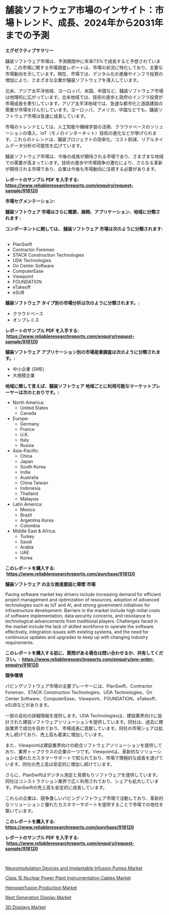<p><h1>舗装ソフトウェア市場のインサイト：市場トレンド、成長、2024年から2031年までの予測</h1></p><p><strong>エグゼクティブサマリー</strong></p>
<p><p>舗装ソフトウェア市場は、予測期間中に年率7.5%で成長すると予想されています。この市場に関する市場調査レポートは、市場の状況に特化しており、主要な市場動向を示しています。現在、市場では、デジタル化の進展やインフラ投資の増加により、さまざまな企業が舗装ソフトウェアを導入しています。</p><p>北米、アジア太平洋地域、ヨーロッパ、米国、中国など、舗装ソフトウェア市場は地理的に広がっています。北米地域では、技術の進歩と政府のインフラ投資が市場成長を牽引しています。アジア太平洋地域では、急速な都市化と道路建設の需要が市場をけん引しています。ヨーロッパ、アメリカ、中国などでも、舗装ソフトウェア市場は急速に成長しています。</p><p>市場のトレンドとしては、人工知能や機械学習の活用、クラウドベースのソリューションの導入、IoT（モノのインターネット）技術の進化などが挙げられます。これらのトレンドは、舗装プロジェクトの効率化、コスト削減、リアルタイムデータ分析の可能性を広げています。</p><p>舗装ソフトウェア市場は、今後の成長が期待される市場であり、さまざまな地域での需要が高まっています。技術の進歩や市場競争の激化により、さらなる革新が期待される市場であり、企業は今後も市場動向に注視する必要があります。</p></p>
<p><strong>レポートのサンプル PDF を入手する: <a href="https://www.reliableresearchreports.com/enquiry/request-sample/918120">https://www.reliableresearchreports.com/enquiry/request-sample/918120</a></strong></p>
<p><strong>市場セグメンテーション:</strong></p>
<p><strong> 舗装ソフトウェア 市場はさらに概要、展開、アプリケーション、地域に分類されます :</strong></p>
<p><strong>コンポーネントに関しては、 舗装ソフトウェア 市場は次のように分類されます: &nbsp;</strong></p>
<p><ul><li>PlanSwift</li><li>Contractor Foreman</li><li>STACK Construction Technologies</li><li>UDA Technologies</li><li>On Center Software</li><li>ComputerEase</li><li>Viewpoint</li><li>FOUNDATION</li><li>eTakeoff</li><li>eSUB</li></ul></p>
<p><strong> 舗装ソフトウェア タイプ別の市場分析は次のように分類されます。:</strong></p>
<p><ul><li>クラウドベース</li><li>オンプレミス</li></ul></p>
<p><strong>レポートのサンプル PDF を入手する: &nbsp;<a href="https://www.reliableresearchreports.com/enquiry/request-sample/918120">https://www.reliableresearchreports.com/enquiry/request-sample/918120</a></strong></p>
<p><strong> 舗装ソフトウェア アプリケーション別の市場産業調査は次のように分類されます。:</strong></p>
<p><ul><li>中小企業 (SME)</li><li>大規模企業</li></ul></p>
<p><strong>地域に関して言えば、舗装ソフトウェア 地域ごとに利用可能なマーケットプレーヤーは次のとおりです。:</strong></p>
<p><ul>
    <li>
        North America:
        <ul>
            <li>United States</li>
            <li>Canada</li>
        </ul>
    </li>
    <li>
        Europe:
        <ul>
            <li>Germany</li>
            <li>France</li>
            <li>U.K.</li>
            <li>Italy</li>
            <li>Russia</li>
        </ul>
    </li>
    <li>
        Asia-Pacific:
        <ul>
            <li>China</li>
            <li>Japan</li>
            <li>South Korea</li>
            <li>India</li>
            <li>Australia</li>
            <li>China Taiwan</li>
            <li>Indonesia</li>
            <li>Thailand</li>
            <li>Malaysia</li>
        </ul>
    </li>
    <li>
        Latin America:
        <ul>
            <li>Mexico</li>
            <li>Brazil</li>
            <li>Argentina Korea</li>
            <li>Colombia</li>
        </ul>
    </li>
    <li>
        Middle East & Africa:
        <ul>
            <li>Turkey</li>
            <li>Saudi</li>
            <li>Arabia</li>
            <li>UAE</li>
            <li>Korea</li>
        </ul>
    </li>
    </ul></p>
<p><strong>このレポートを購入する: &nbsp;<a href="https://www.reliableresearchreports.com/purchase/918120">https://www.reliableresearchreports.com/purchase/918120</a></strong></p>
<p><strong>舗装ソフトウェア の主な推進要因と障壁 市場</strong></p>
<p><p>Paving software market key drivers include increasing demand for efficient project management and optimization of resources, adoption of advanced technologies such as IoT and AI, and strong government initiatives for infrastructure development. Barriers in the market include high initial costs of software implementation, data security concerns, and resistance to technological advancements from traditional players. Challenges faced in the market include the lack of skilled workforce to operate the software effectively, integration issues with existing systems, and the need for continuous updates and upgrades to keep up with changing industry requirements.</p></p>
<p><strong>このレポートを購入する前に、質問がある場合は問い合わせるか、共有してください。:&nbsp; <a href="https://www.reliableresearchreports.com/enquiry/pre-order-enquiry/918120">https://www.reliableresearchreports.com/enquiry/pre-order-enquiry/918120</a></strong></p>
<p><strong>競争環境</strong></p>
<p><p>パビングソフトウェア市場の主要プレーヤーには、PlanSwift、Contractor Foreman、STACK Construction Technologies、UDA Technologies、On Center Software、ComputerEase、Viewpoint、FOUNDATION、eTakeoff、eSUBなどがあります。 </p><p>一部の会社の詳細情報を提供します。UDA Technologiesは、建設業界向けに設計された建設ソフトウェアソリューションを提供しています。同社は、過去に建設業界で成功を収めており、市場成長に貢献しています。同社の市場シェアは拡大し続けており、売上高も着実に増加しています。 </p><p>また、Viewpointは建設業界向けの統合ソフトウェアソリューションを提供しており、業界トップクラスの企業の一つです。Viewpointは、革新的なソリューションと優れたカスタマーサポートで知られており、市場で積極的な成長を遂げています。同社の売上高は安定的に増加し続けています。 </p><p>さらに、PlanSwiftはデジタル測定と見積もりソフトウェアを提供しています。同社はコンストラクション業界で広く利用されており、シェアも拡大しています。PlanSwiftの売上高も安定的に成長しています。 </p><p>これらの企業は、競争激しいパビングソフトウェア市場で活動しており、革新的なソリューションと優れたカスタマーサポートを提供することで市場での地位を築いています。</p></p>
<p><strong>このレポートを購入する: &nbsp; <a href="https://www.reliableresearchreports.com/purchase/918120">https://www.reliableresearchreports.com/purchase/918120</a></strong></p>
<p><strong>レポートのサンプル PDF を入手する: &nbsp;<a href="https://www.reliableresearchreports.com/enquiry/request-sample/918120">https://www.reliableresearchreports.com/enquiry/request-sample/918120</a></strong><strong></strong></p>
<p>&nbsp;</p>
<p><p><a href="https://summer-dogwood-3e9.notion.site/Insights-into-Neuromodulation-Devices-and-Implantable-Infusion-Pumps-Market-Size-Analysing-Market-S-f341225d76c543b5ada0fcbe55536205">Neuromodulation Devices and Implantable Infusion Pumps Market</a></p><p><a href="https://picayune-night-cbd.notion.site/Class-1E-Nuclear-Power-Plant-Instrumentation-Cables-Market-Dynamics-2024-2031-Also-about-Its-Market-b8925fa7c008481491c465745e43dccd">Class 1E Nuclear Power Plant Instrumentation Cables Market</a></p><p><a href="https://funky-papaya-cf4.notion.site/Hemoperfusion-Production-Market-Analysis-and-Market-Size-Global-Industry-Overview-Market-Segmentat-94f7647a9b3844949ea3545d1e835d24">Hemoperfusion Production Market</a></p><p><a href="https://view.publitas.com/reportprime-1/global-next-generation-display-market-by-types-applications-and-major-players-with-regional-growth-rate-analysis-and-development-situation-from-2024-to-2031/">Next Generation Display Market</a></p><p><a href="https://view.publitas.com/reportprime-1/3d-displays-market-provides-a-comprehensive-analysis-including-a-macro-overview-of-the-market-as-well-as-micro-details-such-as-market-size-and-competitive-landscape/">3D Displays Market</a></p></p>